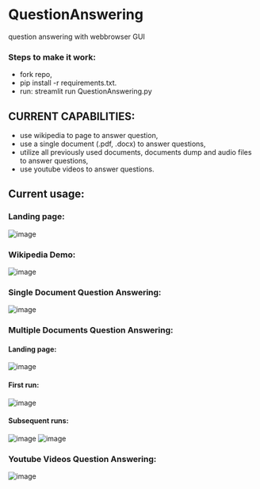# QuestionAnswering
 question answering with webbrowser GUI

### Steps to make it work:
- fork repo,
- pip install -r requirements.txt.
- run: streamlit run QuestionAnswering.py 

## CURRENT CAPABILITIES:
- use wikipedia to page to answer question,
- use a single document (.pdf, .docx) to answer questions,
- utilize all previously used documents, documents dump and audio files to answer questions,
- use youtube videos to answer questions.


## Current usage:
### Landing page:
![image](https://user-images.githubusercontent.com/67911055/194767573-3ef3cab8-275a-4ad9-98cd-07b5e2d8dd3b.png)
### Wikipedia Demo:
![image](https://user-images.githubusercontent.com/67911055/194767385-58f641df-b53c-4d8c-9f3a-d33bc16cc444.png)
### Single Document Question Answering:
![image](https://user-images.githubusercontent.com/67911055/194767412-c590e916-5cd5-4727-8ea7-051140e3e9c9.png)
### Multiple Documents Question Answering:
#### Landing page:
![image](https://user-images.githubusercontent.com/67911055/194767544-951f343a-569e-4872-9945-49c8d94b7070.png)
#### First run:
![image](https://user-images.githubusercontent.com/67911055/194767461-c17fcc20-7d9c-49ed-9475-b22e62b60f76.png)
#### Subsequent runs:
![image](https://user-images.githubusercontent.com/67911055/194767475-95c2c007-2b77-47cd-ab29-fcf628786d15.png)
![image](https://user-images.githubusercontent.com/67911055/194767487-a551f122-1f01-4662-aab9-fc483bae40bd.png)
### Youtube Videos Question Answering:
![image](https://user-images.githubusercontent.com/67911055/211217174-12203623-5900-4325-b7df-096ae3367572.png)


